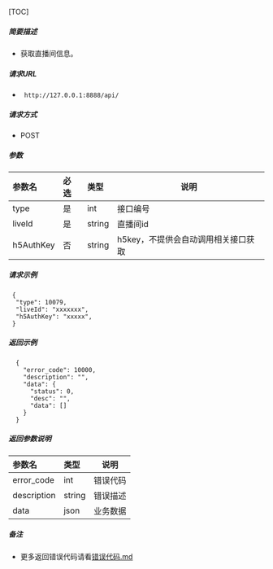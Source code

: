 

[TOC]
    
##### 简要描述

- 获取直播间信息。

##### 请求URL
- ` http://127.0.0.1:8888/api/`
  
##### 请求方式
- POST 

##### 参数

| 参数名       | 必选 | 类型     | 说明                   |   
|:----------|:---|:-------|----------------------|   
| type      | 是  | int    | 接口编号                 |   
| liveId    | 是  | string | 直播间id                |   
| h5AuthKey | 否  | string | h5key，不提供会自动调用相关接口获取 |   

##### 请求示例

```
 {
  "type": 10079,
  "liveId": "xxxxxxx",
  "h5AuthKey": "xxxxx",
 } 
```

##### 返回示例 

``` 
  {
    "error_code": 10000,
    "description": "",
    "data": {
      "status": 0,
      "desc": "",
      "data": []
    }
  }
```

##### 返回参数说明 

| 参数名         | 类型     | 说明   |   
|:------------|:-------|------|   
| error_code  | int    | 错误代码 |   
| description | string | 错误描述 |   
| data        | json   | 业务数据 |   

##### 备注 

- 更多返回错误代码请看[错误代码.md](../错误代码.md)









